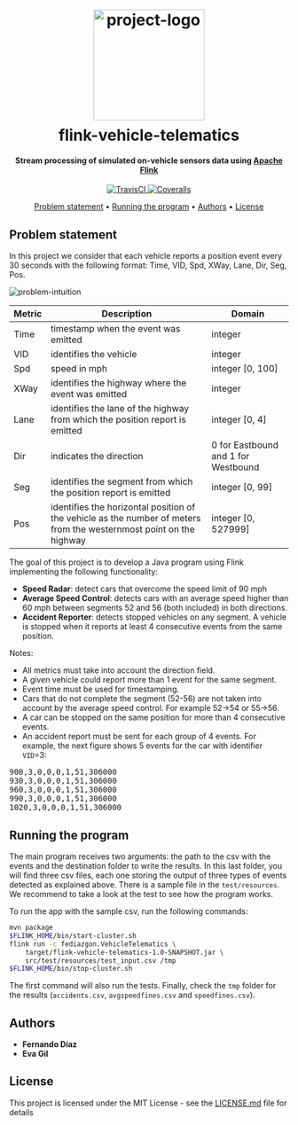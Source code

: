 <h1 align="center">
  <div style="margin:10px;">
    <img src="https://github.com/fdiazgon/fdiazgon.github.io/blob/master/art/flink-vehicle-telematics-logo.png?raw=true" alt="project-logo" width="200px">
  </div>
  flink-vehicle-telematics
</h1>

<h4 align="center">
Stream processing of simulated on-vehicle sensors data using <a href="https://flink.apache.org/">Apache Flink</a>
</h4>

<p align="center">
  <a href="https://travis-ci.org/fdiazgon/flink-vehicle-telematics">
    <img src="https://travis-ci.org/fdiazgon/flink-vehicle-telematics.svg?branch=master" alt="TravisCI">
  </a>
  <a href="https://coveralls.io/github/fdiazgon/flink-vehicle-telematics?branch=master">
    <img src="https://coveralls.io/repos/github/fdiazgon/flink-vehicle-telematics/badge.svg?branch=master" alt="Coveralls">
  </a>
</p>

<p align="center">
  <a href="#problem-statement">Problem statement</a> •
  <a href="#running-the-program">Running the program</a> • 
  <a href="#authors">Authors</a> •
  <a href="#license">License</a>
</p>

## Problem statement

In this project we consider that each vehicle reports a position event every 30 seconds with the
following format: Time, VID, Spd, XWay, Lane, Dir, Seg, Pos.

![problem-intuition](https://github.com/fdiazgon/fdiazgon.github.io/blob/master/art/flink-vehicle-telematics-road.png?raw=true)

| Metric | Description                                                                                                         | Domain                              |
|--------|---------------------------------------------------------------------------------------------------------------------|-------------------------------------|
| Time   | timestamp when the event was emitted                                                                                | integer                             |
| VID    | identifies the vehicle                                                                                              | integer                             |
| Spd    | speed in mph                                                                                                        | integer [0, 100]                    |
| XWay   | identifies the highway where the event was emitted                                                                  | integer                             |
| Lane   | identifies the lane of the highway from which the position report is emitted                                        | integer [0, 4]                      |
| Dir    | indicates the direction                                                                                             | 0 for Eastbound and 1 for Westbound |
| Seg    | identifies the segment from which the position report is emitted                                                    | integer [0, 99]                     |
| Pos    | identifies the horizontal position of the vehicle as the number of meters from the westernmost point on the highway | integer [0, 527999]                 |

The goal of this project is to develop a Java program using Flink implementing the following functionality:

* **Speed Radar**: detect cars that overcome the speed limit of 90 mph
* **Average Speed Control**: detects cars with an average speed higher than 60 mph between
segments 52 and 56 (both included) in both directions.
* **Accident Reporter**: detects stopped vehicles on any segment. A vehicle is stopped when it
reports at least 4 consecutive events from the same position.

Notes:

* All metrics must take into account the direction field.
* A given vehicle could report more than 1 event for the same segment.
* Event time must be used for timestamping.
* Cars that do not complete the segment (52-56) are not taken into account by the average speed control.
For example 52->54 or 55->56.
* A car can be stopped on the same position for more than 4 consecutive events.
* An accident report must be sent for each group of 4 events. For example, the next figure shows 5 events for the car with 
identifier `VID`=3:

<pre>
900,3,0,0,0,1,51,306000
930,3,0,0,0,1,51,306000
960,3,0,0,0,1,51,306000
990,3,0,0,0,1,51,306000
1020,3,0,0,0,1,51,306000
</pre>

## Running the program

The main program receives two arguments: the path to the csv with the events and the destination folder to write the 
results. In this last folder, you will find three csv files, each one storing the output of three types of events 
detected as explained above. There is a sample file in the `test/resources`. We recommend to
take a look at the test to see how the program works.

To run the app with the sample csv, run the following commands:

```bash
mvn package
$FLINK_HOME/bin/start-cluster.sh
flink run -c fediazgon.VehicleTelematics \
    target/flink-vehicle-telematics-1.0-SNAPSHOT.jar \
    src/test/resources/test_input.csv /tmp
$FLINK_HOME/bin/stop-cluster.sh
```

The first command will also run the tests. Finally, check the `tmp` folder for the results 
(`accidents.csv`, `avgspeedfines.csv` and `speedfines.csv`).

## Authors

* **Fernando Díaz**
* **Eva Gil**

## License

This project is licensed under the MIT License - see the [LICENSE.md](LICENSE.md) file for details
